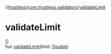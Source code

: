 //[trustless](../../index.md)/[com.trustless.validators](index.md)/[validateLimit](validate-limit.md)

# validateLimit

[]\
fun [validateLimit](validate-limit.md)(limit: [Double](https://kotlinlang.org/api/latest/jvm/stdlib/kotlin/-double/index.html))
